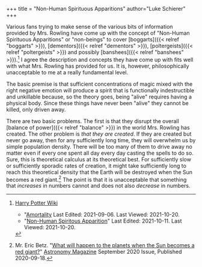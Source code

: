 +++
title = "Non-Human Spirituous Apparitions"
author="Luke Schierer"
+++

Various fans trying to make sense of the various bits of information provided by
Mrs. Rowling have come up with the concept of "Non-Human Spirituous Apparitions"
or "non-beings" to cover [boggarts]({{< relref "boggarts" >}}), 
[dementors]({{< relref "dementors" >}}), [poltergeists]({{< relref "poltergeists" >}})
and possibly [banshees]({{< relref "banshees" >}}).[^211020-8]  I agree the
description and concepts they have come up with fits well with what Mrs.
Rowling has provided for us.  It is, however, philosophically unacceptable to
me at a really fundamental level.  

The basic premise is that sufficient concentrations of magic mixed with the
right negative emotion will produce a spirit that is functionally indestructible
and unkillable because, so the theory goes, being "alive" requires having a
physical body.  Since these things have never been "alive" they cannot be
killed, only driven away.  

There are two basic problems.  The first is that they disrupt the overall
[balance of power]({{< relref "balance" >}}) in the world Mrs. Rowling has
created.  The other problem is *that they are created*.  If they are created
but never go away, then for any sufficiently long time, they will overwhelm us
by simple population density.  There will be too many of them to drive away no
matter even if every one spent all day every day casting the spells to do so.
Sure, this is theoretical calculus at its theoretical best.  For sufficiently
slow or sufficiently sporadic rates of creation, it might take sufficiently
long to reach this theoretical density that the Earth will be destroyed when
the Sun becomes a red giant.[^211020-9]  The point is that it is unacceptable
that something that *increases* in numbers cannot and does not also *decrease*
in numbers. 

[^211020-9]: Mr. Eric Betz.
    "[What will happen to the planets when the Sun becomes a red
    giant?](https://astronomy.com/magazine/ask-astro/2020/09/what-will-happen-to-the-planets-when-the-sun-becomes-a-red-giant)"
    [Astronomy Magazine](https://astronomy.com/) September 2020 Issue, Published
    2020-09-18.  

[^211020-8]: [Harry Potter Wiki](https://harrypotter.fandom.com/wiki/)
    * "[Amortality](https://harrypotter.fandom.com/wiki/Amortality)
      Last Edited: 2021-09-06. Last Viewed: 2021-10-20.
    * "[Non-Human Spiritous Apparition](https://harrypotter.fandom.com/wiki/Non-Human_Spiritous_Apparition)"
      Last Edited: 2021-10-11. Last Viewed: 2021-10-20.

